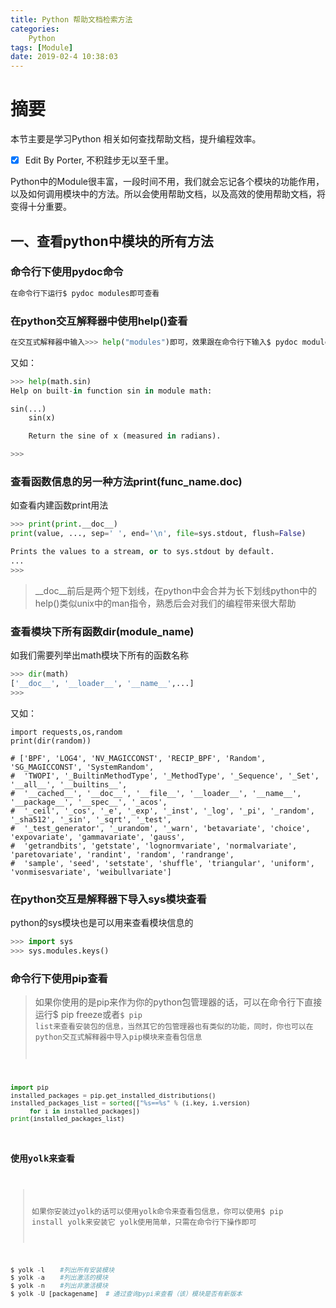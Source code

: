 ```yaml
---
title: Python 帮助文档检索方法
categories:      
    Python      
tags: [Module]
date: 2019-02-4 10:38:03
---
```


# 摘要

本节主要是学习Python 相关如何查找帮助文档，提升编程效率。

- [x] Edit By Porter, 不积跬步无以至千里。

<!-- more -->

Python中的Module很丰富，一段时间不用，我们就会忘记各个模块的功能作用，以及如何调用模块中的方法。所以会使用帮助文档，以及高效的使用帮助文档，将变得十分重要。

## 一、查看python中模块的所有方法

### 命令行下使用pydoc命令

```python
在命令行下运行$ pydoc modules即可查看
```

### 在python交互解释器中使用help()查看

```Python
在交互式解释器中输入>>> help("modules")即可，效果跟在命令行下输入$ pydoc modules是一样的
```

又如：

```Python
>>> help(math.sin)
Help on built-in function sin in module math:

sin(...)
    sin(x)

    Return the sine of x (measured in radians).

>>> 
```

### 查看函数信息的另一种方法print(func_name.__doc__)

如查看内建函数print用法

```Python 
>>> print(print.__doc__)
print(value, ..., sep=' ', end='\n', file=sys.stdout, flush=False)

Prints the values to a stream, or to sys.stdout by default.
...
>>> 
```

> __doc__前后是两个短下划线，在python中会合并为长下划线python中的help()类似unix中的man指令，熟悉后会对我们的编程带来很大帮助

### 查看模块下所有函数dir(module_name)

如我们需要列举出math模块下所有的函数名称

```Python
>>> dir(math)
['__doc__', '__loader__', '__name__',...]
>>> 
```

又如：

```
import requests,os,random
print(dir(random))

# ['BPF', 'LOG4', 'NV_MAGICCONST', 'RECIP_BPF', 'Random', 'SG_MAGICCONST', 'SystemRandom', 
#  'TWOPI', '_BuiltinMethodType', '_MethodType', '_Sequence', '_Set', '__all__', '__builtins__', 
#  '__cached__', '__doc__', '__file__', '__loader__', '__name__', '__package__', '__spec__', '_acos', 
#  '_ceil', '_cos', '_e', '_exp', '_inst', '_log', '_pi', '_random', '_sha512', '_sin', '_sqrt', '_test',
#  '_test_generator', '_urandom', '_warn', 'betavariate', 'choice', 'expovariate', 'gammavariate', 'gauss', 
#  'getrandbits', 'getstate', 'lognormvariate', 'normalvariate', 'paretovariate', 'randint', 'random', 'randrange', 
#  'sample', 'seed', 'setstate', 'shuffle', 'triangular', 'uniform', 'vonmisesvariate', 'weibullvariate']
```

### 在python交互是解释器下导入sys模块查看

python的sys模块也是可以用来查看模块信息的

```Python
>>> import sys
>>> sys.modules.keys()
```
### 命令行下使用pip查看

> 如果你使用的是pip来作为你的python包管理器的话，可以在命令行下直接运行$ pip freeze</code>或者<code>$ pip list来查看安装包的信息，当然其它的包管理器也有类似的功能，同时，你也可以在python交互式解释器中导入pip模块来查看包信息

```Python
import pip
installed_packages = pip.get_installed_distributions()
installed_packages_list = sorted(["%s==%s" % (i.key, i.version)
     for i in installed_packages])
print(installed_packages_list)
```

### 使用yolk来查看

> 如果你安装过yolk的话可以使用yolk命令来查看包信息，你可以使用$ pip install yolk来安装它 
yolk使用简单，只需在命令行下操作即可

```Python 
$ yolk -l    #列出所有安装模块
$ yolk -a    #列出激活的模块
$ yolk -n    #列出非激活模块
$ yolk -U [packagename]  # 通过查询pypi来查看（该）模块是否有新版本
```

